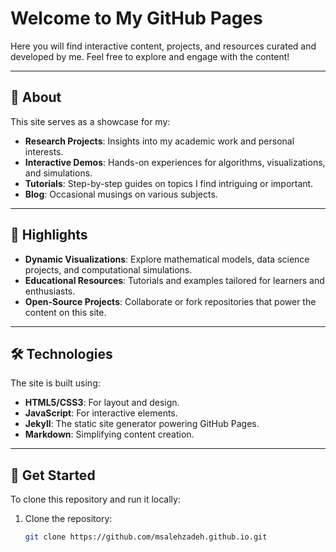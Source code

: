 # Welcome to My GitHub Pages

Here you will find interactive content, projects, and resources curated and developed by me. Feel free to explore and engage with the content!

---

## 📌 About

This site serves as a showcase for my:
- **Research Projects**: Insights into my academic work and personal interests.
- **Interactive Demos**: Hands-on experiences for algorithms, visualizations, and simulations.
- **Tutorials**: Step-by-step guides on topics I find intriguing or important.
- **Blog**: Occasional musings on various subjects.

---

## 🌟 Highlights

- **Dynamic Visualizations**: Explore mathematical models, data science projects, and computational simulations.
- **Educational Resources**: Tutorials and examples tailored for learners and enthusiasts.
- **Open-Source Projects**: Collaborate or fork repositories that power the content on this site.

---

## 🛠️ Technologies

The site is built using:
- **HTML5/CSS3**: For layout and design.
- **JavaScript**: For interactive elements.
- **Jekyll**: The static site generator powering GitHub Pages.
- **Markdown**: Simplifying content creation.

---

## 🚀 Get Started

To clone this repository and run it locally:
1. Clone the repository:
   ```bash
   git clone https://github.com/msalehzadeh.github.io.git

